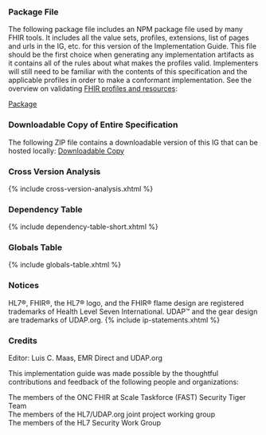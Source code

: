 ### Package File

The following package file includes an NPM package file used by many FHIR tools. It includes all the value sets, profiles, extensions, list of pages and urls in the IG, etc. for this version of the Implementation Guide. This file should be the first choice when generating any implementation artifacts as it contains all of the rules about what makes the profiles valid. Implementers will still need to be familiar with the contents of this specification and the applicable profiles in order to make a conformant implementation. See the overview on validating [FHIR profiles and resources](http://hl7.org/fhir/R4/validation.html):

[Package](package.tgz)

### Downloadable Copy of Entire Specification

The following ZIP file contains a downloadable version of this IG that can be hosted locally:
[Downloadable Copy](full-ig.zip)

### Cross Version Analysis 

{% include cross-version-analysis.xhtml %} 

### Dependency Table 

{% include dependency-table-short.xhtml %} 

### Globals Table 

{% include globals-table.xhtml %} 

### Notices

HL7&reg;, FHIR&reg;, the HL7&reg; logo, and the FHIR&reg; flame design are registered trademarks of Health Level Seven International.
UDAP&trade; and the gear design are trademarks of UDAP.org.
{% include ip-statements.xhtml %} 

### Credits

Editor: Luis C. Maas, EMR Direct and UDAP.org

This implementation guide was made possible by the thoughtful contributions and feedback of the following people and organizations:

The members of the ONC FHIR at Scale Taskforce (FAST) Security Tiger Team<br>
The members of the HL7/UDAP.org joint project working group<br>
The members of the HL7 Security Work Group
